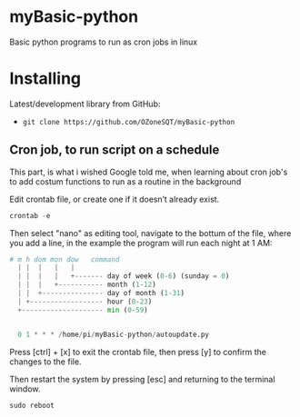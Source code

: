 # myBasic-python
Basic python programs to run as cron jobs in linux

# Installing

Latest/development library from GitHub:

* `git clone https://github.com/OZoneSQT/myBasic-python`

## Cron job, to run script on a schedule

This part, is what i wished Google told me, when 
learning about cron job's to add costum functions 
to run as a routine in the background

Edit crontab file, or create one if it doesn’t already exist.

```python
crontab -e
```

Then select "nano" as editing tool, navigate to the bottum 
of the file, where you add a line, in the example the 
program will run each night at 1 AM:

```python
# m h dom mon dow   command
  | |  |   |   |
  | |  |   |   +------- day of week (0-6) (sunday = 0)
  | |  |   +----------- month (1-12)
  | |  +--------------- day of month (1-31)
  | +------------------ hour (0-23)
  +-------------------- min (0-59)


  0 1 * * * /home/pi/myBasic-python/autoupdate.py
```

Press [ctrl] + [x] to exit the crontab file, then press [y] to 
confirm the changes to the file.

Then restart the system by pressing [esc] and returning 
to the terminal window.

```python
sudo reboot
```
